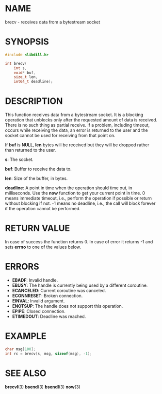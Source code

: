 # NAME

 brecv - receives data from a bytestream socket

# SYNOPSIS

```c
#include <libdill.h>

int brecv(
    int s,
    void* buf,
    size_t len,
    int64_t deadline);
```

# DESCRIPTION

 This function receives data from a bytestream socket. It is a blocking operation that unblocks only after the requested amount of data is received.  There is no such thing as partial receive. If a problem, including timeout, occurs while receiving the data, an error is returned to the user and the socket cannot be used for receiving from that point on.

 If **buf** is **NULL**, **len** bytes will be received but they will be dropped rather than returned to the user.

 **s**: The socket.

 **buf**: Buffer to receive the data to.

 **len**: Size of the buffer, in bytes.

 **deadline**: A point in time when the operation should time out, in milliseconds. Use the **now** function to get your current point in time. 0 means immediate timeout, i.e., perform the operation if possible or return without blocking if not. -1 means no deadline, i.e., the call will block forever if the operation cannot be performed.

# RETURN VALUE

 In case of success the function returns 0. In case of error it returns -1 and sets **errno** to one of the values below.

# ERRORS

* **EBADF**: Invalid handle.
* **EBUSY**: The handle is currently being used by a different coroutine.
* **ECANCELED**: Current coroutine was canceled.
* **ECONNRESET**: Broken connection.
* **EINVAL**: Invalid argument.
* **ENOTSUP**: The handle does not support this operation.
* **EPIPE**: Closed connection.
* **ETIMEDOUT**: Deadline was reached.

# EXAMPLE

```c
char msg[100];
int rc = brecv(s, msg, sizeof(msg), -1);
```

# SEE ALSO

 **brecvl**(3) **bsend**(3) **bsendl**(3) **now**(3) 

